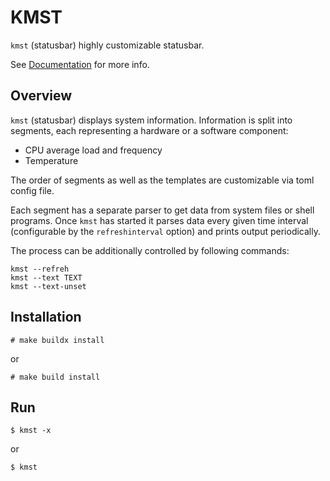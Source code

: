 # KMST

`kmst` (statusbar) highly customizable statusbar.

See [Documentation](doc.md) for more info.

## Overview

`kmst` (statusbar) displays system information.
Information is split into segments, each representing a hardware or a software component:

* CPU average load and frequency
* Temperature

The order of segments as well as the templates are customizable via toml config file.

Each segment has a separate parser to get data from system files or shell programs.
Once `kmst` has started it parses data every given time interval (configurable by the `refreshinterval` option)
and prints output periodically.

The process can be additionally controlled by following commands:

    kmst --refreh
    kmst --text TEXT
    kmst --text-unset

## Installation

    # make buildx install

or

    # make build install

## Run

    $ kmst -x

or

    $ kmst
